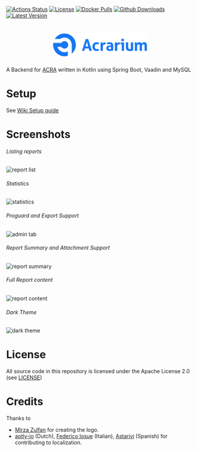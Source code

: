 [![Actions Status](https://img.shields.io/github/actions/workflow/status/F43nd1r/Acrarium/tests.yml?label=Tests&style=for-the-badge)](https://github.com/F43nd1r/Acrarium/actions)
[![License](https://img.shields.io/github/license/F43nd1r/Acrarium?style=for-the-badge)](https://github.com/F43nd1r/Acrarium/blob/master/LICENSE)
[![Docker Pulls](https://img.shields.io/docker/pulls/f43nd1r/acrarium?style=for-the-badge)](https://hub.docker.com/repository/docker/f43nd1r/acrarium)
[![Github Downloads](https://img.shields.io/github/downloads/F43nd1r/Acrarium/total?label=Github%20Downloads&style=for-the-badge)](https://github.com/F43nd1r/Acrarium/releases)
[![Latest Version](https://img.shields.io/docker/v/f43nd1r/acrarium?label=Latest%20version&style=for-the-badge)](https://github.com/F43nd1r/Acrarium/releases)

<h1 align=center>
<img src="acrarium/src/main/resources/META-INF/resources/images/logo.png" width=50%>
</h1>

A Backend for [ACRA](https://github.com/ACRA/acra) written in Kotlin using Spring Boot, Vaadin and MySQL

# Setup

See [Wiki Setup guide](https://github.com/F43nd1r/acra-backend/wiki/Setup-guide)

# Screenshots

###### Listing reports
![report list](screenshots/reports.png)

###### Statistics
![statistics](screenshots/statistics.png)

###### Proguard and Export Support
![admin tab](screenshots/admin.png)

###### Report Summary and Attachment Support
![report summary](screenshots/summary.png)

###### Full Report content
![report content](screenshots/details.png)

###### Dark Theme
![dark theme](screenshots/dark.png)

# License

All source code in this repository is licensed under the Apache License 2.0 (see [LICENSE](LICENSE))

# Credits

 Thanks to 
  - [Mirza Zulfan](https://github.com/mirzazulfan) for creating the logo.
  - [aptly-io](https://github.com/aptly-io) (Dutch), [Federico Iosue](https://github.com/federicoiosue) (Italian), [Astarivi](https://github.com/astarivi) (Spanish) for contributing to localization.
